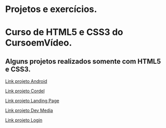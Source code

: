 # Projetos e exercícios.

<h1>Curso de HTML5 e CSS3 do CursoemVídeo.</h1>

<h2>Alguns projetos realizados somente com HTML5 e CSS3.</h2>

<a href="https://felipeoak1.github.io/projeto-android/">Link projeto Android</a>

<a href="https://felipeoak1.github.io/projeto-cordel/">Link projeto Cordel</a>

<a href="https://felipeoak1.github.io/landing-page/">Link projeto Landing Page</a>

<a href="https://felipeoak1.github.io/projeto-dev-media/">Link projeto Dev Media</a>

<a href="https://felipeoak1.github.io/projeto-login/">Link projeto Login</a>